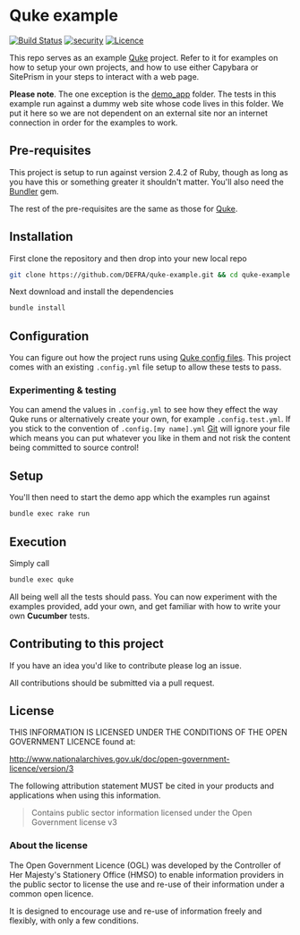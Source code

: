 # Quke example

[![Build Status](https://travis-ci.com/DEFRA/quke-example.svg?branch=master)](https://travis-ci.com/DEFRA/quke-example)
[![security](https://hakiri.io/github/DEFRA/quke-example/master.svg)](https://hakiri.io/github/DEFRA/quke-example/master)
[![Licence](https://img.shields.io/badge/Licence-OGLv3-blue.svg)](http://www.nationalarchives.gov.uk/doc/open-government-licence/version/3)

This repo serves as an example [Quke](https://github.com/Defra/quke) project. Refer to it for examples on how to setup your own projects, and how to use either Capybara or SitePrism in your steps to interact with a web page.

**Please note**. The one exception is the [demo_app](app) folder. The tests in this example run against a dummy web site whose code lives in this folder. We put it here so we are not dependent on an external site nor an internet connection in order for the examples to work.

## Pre-requisites

This project is setup to run against version 2.4.2 of Ruby, though as long as you have this or something greater it shouldn't matter. You'll also need the [Bundler](http://bundler.io/) gem.

The rest of the pre-requisites are the same as those for [Quke](https://github.com/DEFRA/quke#pre-requisites).

## Installation

First clone the repository and then drop into your new local repo

```bash
git clone https://github.com/DEFRA/quke-example.git && cd quke-example
```

Next download and install the dependencies

```bash
bundle install
```

## Configuration

You can figure out how the project runs using [Quke config files](https://github.com/DEFRA/quke#configuration). This project comes with an existing `.config.yml` file setup to allow these tests to pass.

### Experimenting & testing

You can amend the values in `.config.yml` to see how they effect the way Quke runs or alternatively create your own, for example `.config.test.yml`. If you stick to the convention of `.config.[my name].yml` [Git](https://git-scm.com/) will ignore your file which means you can put whatever you like in them and not risk the content being committed to source control!

## Setup

You'll then need to start the demo app which the examples run against

```bash
bundle exec rake run
```

## Execution

Simply call

```bash
bundle exec quke
```

All being well all the tests should pass. You can now experiment with the examples provided, add your own, and get familiar with how to write your own **Cucumber** tests.

## Contributing to this project

If you have an idea you'd like to contribute please log an issue.

All contributions should be submitted via a pull request.

## License

THIS INFORMATION IS LICENSED UNDER THE CONDITIONS OF THE OPEN GOVERNMENT LICENCE found at:

<http://www.nationalarchives.gov.uk/doc/open-government-licence/version/3>

The following attribution statement MUST be cited in your products and applications when using this information.

> Contains public sector information licensed under the Open Government license v3

### About the license

The Open Government Licence (OGL) was developed by the Controller of Her Majesty's Stationery Office (HMSO) to enable information providers in the public sector to license the use and re-use of their information under a common open licence.

It is designed to encourage use and re-use of information freely and flexibly, with only a few conditions.
